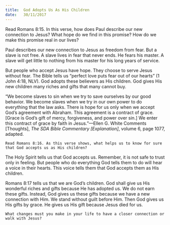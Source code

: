 ```yaml
---
title:  God Adopts Us As His Children
date:   30/11/2017
---
```


Read Romans 8:15. In this verse, how does Paul describe our new connection to Jesus? What hope do we find in this promise? How do we make this promise real in our lives?

Paul describes our new connection to Jesus as freedom from fear. But a slave is not free. A slave lives in fear that never ends. He fears his master. A slave will get little to nothing from his master for his long years of service.

But people who accept Jesus have hope. They choose to serve Jesus without fear. The Bible tells us “perfect love puts fear out of our hearts” (1 John 4:18, NLV). God adopts these believers as His children. God gives His new children many riches and gifts that many cannot buy.

“We become slaves to sin when we try to save ourselves by our good behavior. We become slaves when we try in our own power to do everything that the law asks. There is hope for us only when we accept God’s agreement with Abraham. This agreement is a contract of grace. [Grace is God’s gift of mercy, forgiveness, and power over sin.] We enter this contract of grace by faith in Jesus.”—Ellen G. White Comments [Thoughts], *The SDA Bible Commentary [Explanation]*, volume 6, page 1077, adapted.

`Read Romans 8:16. As this verse shows, what helps us to know for sure that God accepts us as His children?`

The Holy Spirit tells us that God accepts us. Remember, it is not safe to trust only in feeling. But people who do everything God tells them to do will hear a voice in their hearts. This voice tells them that God accepts them as His  children.

Romans 8:17 tells us that we are God’s children. God shall give us His wonderful riches and gifts because He has adopted us. We do not earn these gifts. Instead, God gives us these gifts because we have a new connection with Him. We stand without guilt before Him. Then God gives us His gifts by grace. He gives us His gift because Jesus died for us.

`What changes must you make in your life to have a closer connection or walk with Jesus?`
